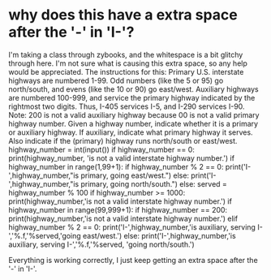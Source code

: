 
# why does this have a extra space after the '-' in 'I-'?

I'm taking a class through zybooks, and the whitespace is a bit glitchy through here. I'm not sure what is causing this extra space, so any help would be appreciated.
The instructions for this:
Primary U.S. interstate highways are numbered 1-99. Odd numbers (like the 5 or 95) go north/south, and evens (like the 10 or 90) go east/west. Auxiliary highways are numbered 100-999, and service the primary highway indicated by the rightmost two digits. Thus, I-405 services I-5, and I-290 services I-90. Note: 200 is not a valid auxiliary highway because 00 is not a valid primary highway number.
Given a highway number, indicate whether it is a primary or auxiliary highway. If auxiliary, indicate what primary highway it serves. Also indicate if the (primary) highway runs north/south or east/west.
highway_number = int(input()) 
if highway_number == 0:
    print(highway_number, 'is not a valid interstate highway number.')
if highway_number in range(1,99+1):
     if highway_number % 2 == 0:
         print('I-',highway_number,"is primary, going east/west.")
     else:
          print('I-',highway_number,"is primary, going north/south.")
else:
  served = highway_number % 100 
  if highway_number >= 1000:
    print(highway_number,'is not a valid interstate highway number.')
  if highway_number in range(99,999+1):
     if highway_number == 200:
       print(highway_number,'is not a valid interstate highway number.')
     elif highway_number % 2 == 0:
         print('I-',highway_number,'is auxiliary, serving I-','%.f,'%served,'going east/west.')
     else:
          print('I-',highway_number,'is auxiliary, serving I-','%.f,'%served, 'going north/south.')
    
             
    
             


Everything is working correctly, I just keep getting an extra space after the '-' in 'I-'.

        